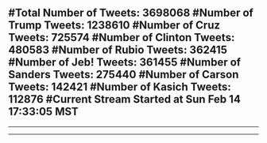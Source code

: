 #Total Number of Tweets: 3698068 
#Number of Trump Tweets: 1238610
#Number of Cruz Tweets: 725574
#Number of Clinton Tweets: 480583
#Number of Rubio Tweets: 362415
#Number of Jeb! Tweets: 361455
#Number of Sanders Tweets: 275440
#Number of Carson Tweets: 142421
#Number of Kasich Tweets: 112876
#Current Stream Started at Sun Feb 14 17:33:05 MST
---
---
---
